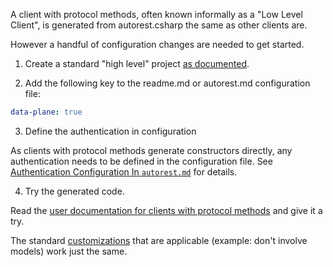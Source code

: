 A client with protocol methods, often known informally as a "Low Level Client", is generated from autorest.csharp the same as other clients are. 

However a handful of configuration changes are needed to get started.

1. Create a standard "high level" project [as documented](csharp_generate).

2. Add the following key to the readme.md or autorest.md configuration file:

```yaml
data-plane: true
```

3. Define the authentication in configuration

As clients with protocol methods generate constructors directly, any authentication needs to be defined in the configuration file. See [Authentication Configuration In `autorest.md`](https://github.com/Azure/azure-sdk-for-net/blob/main/doc/DataPlaneCodeGeneration/AzureSDKCodeGeneration_DataPlane_Quickstart.md#authentication-configuration-in-autorestmd) for details.

4. Try the generated code.

Read the [user documentation for clients with protocol methods](https://github.com/Azure/azure-sdk-for-net/blob/master/sdk/core/Azure.Core/samples/ProtocolMethods.md) and give it a try.

The standard [customizations](https://github.com/Azure/autorest.csharp#customizing-the-generated-code) that are applicable (example: don't involve models) work just the same.


<!-- LINKS -->
[csharp_generate]: ./generate/readme.md
[1128]: https://github.com/Azure/autorest.csharp/pull/1128
[1221]: https://github.com/Azure/autorest.csharp/issues/1221
